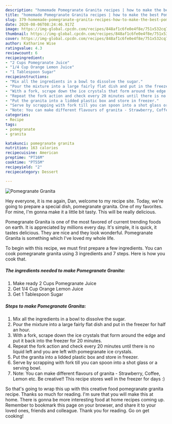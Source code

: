 ```yaml
---
description: "homemade Pomegranate Granita recipes | how to make the best Pomegranate Granita"
title: "homemade Pomegranate Granita recipes | how to make the best Pomegranate Granita"
slug: 379-homemade-pomegranate-granita-recipes-how-to-make-the-best-pomegranate-granita
date: 2020-08-06T08:24:46.917Z
image: https://img-global.cpcdn.com/recipes/848af1c6fe0e4f8e/751x532cq70/pomegranate-granita-recipe-main-photo.jpg
thumbnail: https://img-global.cpcdn.com/recipes/848af1c6fe0e4f8e/751x532cq70/pomegranate-granita-recipe-main-photo.jpg
cover: https://img-global.cpcdn.com/recipes/848af1c6fe0e4f8e/751x532cq70/pomegranate-granita-recipe-main-photo.jpg
author: Katharine Wise
ratingvalue: 4.3
reviewcount: 6
recipeingredient:
- "2 Cups Pomegranate Juice"
- "1/4 Cup Orange Lemon Juice"
- "1 Tablespoon Sugar"
recipeinstructions:
- "Mix all the ingredients in a bowl to dissolve the sugar."
- "Pour the mixture into a large fairly flat dish and put in the freezer for half an hour."
- "With a fork, scrape down the ice crystals that form around the edge and put it back into the freezer for 20 minutes."
- "Repeat the fork action and check every 20 minutes until there is no liquid left and you are left with pomegranate ice crystals."
- "Put the granita into a lidded plastic box and store in freezer."
- "Serve by scrapping with fork till you can spoon into a shot glass or a serving bowl."
- "Note: You can make different flavours of granita - Strawberry, Coffee, Lemon etc. Be creative!! This recipe stores well in the freezer for days :)"
categories:
- Recipe
tags:
- pomegranate
- granita

katakunci: pomegranate granita 
nutrition: 163 calories
recipecuisine: American
preptime: "PT16M"
cooktime: "PT55M"
recipeyield: "2"
recipecategory: Dessert

---
```



![Pomegranate Granita](https://img-global.cpcdn.com/recipes/848af1c6fe0e4f8e/751x532cq70/pomegranate-granita-recipe-main-photo.jpg)

Hey everyone, it is me again, Dan, welcome to my recipe site. Today, we're going to prepare a special dish, pomegranate granita. One of my favorites. For mine, I'm gonna make it a little bit tasty. This will be really delicious.

Pomegranate Granita is one of the most favored of current trending foods on earth. It is appreciated by millions every day. It's simple, it is quick, it tastes delicious. They are nice and they look wonderful. Pomegranate Granita is something which I've loved my whole life.




To begin with this recipe, we must first prepare a few ingredients. You can cook pomegranate granita using 3 ingredients and 7 steps. Here is how you cook that.

<!--inarticleads1-->

##### The ingredients needed to make Pomegranate Granita:

1. Make ready 2 Cups Pomegranate Juice
1. Get 1/4 Cup Orange Lemon Juice
1. Get 1 Tablespoon Sugar




<!--inarticleads2-->

##### Steps to make Pomegranate Granita:

1. Mix all the ingredients in a bowl to dissolve the sugar.
1. Pour the mixture into a large fairly flat dish and put in the freezer for half an hour.
1. With a fork, scrape down the ice crystals that form around the edge and put it back into the freezer for 20 minutes.
1. Repeat the fork action and check every 20 minutes until there is no liquid left and you are left with pomegranate ice crystals.
1. Put the granita into a lidded plastic box and store in freezer.
1. Serve by scrapping with fork till you can spoon into a shot glass or a serving bowl.
1. Note: You can make different flavours of granita - Strawberry, Coffee, Lemon etc. Be creative!! This recipe stores well in the freezer for days :)




So that's going to wrap this up with this creative food pomegranate granita recipe. Thanks so much for reading. I'm sure that you will make this at home. There is gonna be more interesting food at home recipes coming up. Remember to bookmark this page on your browser, and share it to your loved ones, friends and colleague. Thank you for reading. Go on get cooking!
